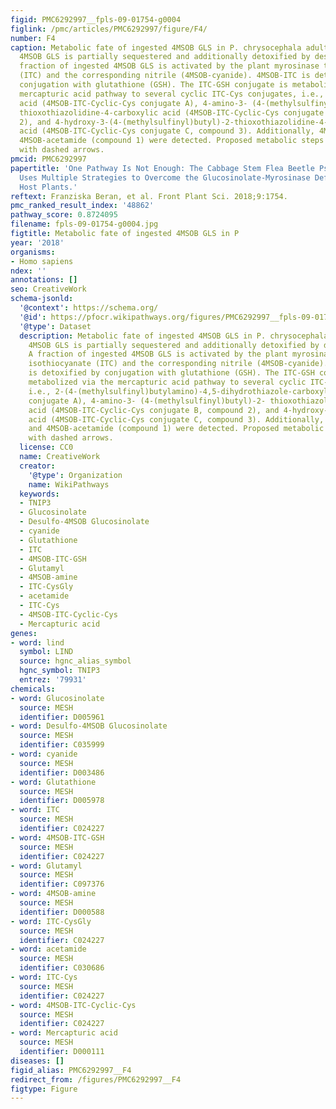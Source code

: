 ```yaml
---
figid: PMC6292997__fpls-09-01754-g0004
figlink: /pmc/articles/PMC6292997/figure/F4/
number: F4
caption: Metabolic fate of ingested 4MSOB GLS in P. chrysocephala adults. Ingested
  4MSOB GLS is partially sequestered and additionally detoxified by desulfation. A
  fraction of ingested 4MSOB GLS is activated by the plant myrosinase to 4MSOB isothiocyanate
  (ITC) and the corresponding nitrile (4MSOB-cyanide). 4MSOB-ITC is detoxified by
  conjugation with glutathione (GSH). The ITC-GSH conjugate is metabolized via the
  mercapturic acid pathway to several cyclic ITC-Cys conjugates, i.e., 2-(4-(methylsulfinyl)butylamino)-4,5-dihydrothiazole-carboxylic
  acid (4MSOB-ITC-Cyclic-Cys conjugate A), 4-amino-3- (4-(methylsulfinyl)butyl)-2-
  thioxothiazolidine-4-carboxylic acid (4MSOB-ITC-Cyclic-Cys conjugate B, compound
  2), and 4-hydroxy-3-(4-(methylsulfinyl)butyl)-2-thioxothiazolidine-4-carboxylic
  acid (4MSOB-ITC-Cyclic-Cys conjugate C, compound 3). Additionally, 4MSOB-amine and
  4MSOB-acetamide (compound 1) were detected. Proposed metabolic steps are indicated
  with dashed arrows.
pmcid: PMC6292997
papertitle: 'One Pathway Is Not Enough: The Cabbage Stem Flea Beetle Psylliodes chrysocephala
  Uses Multiple Strategies to Overcome the Glucosinolate-Myrosinase Defense in Its
  Host Plants.'
reftext: Franziska Beran, et al. Front Plant Sci. 2018;9:1754.
pmc_ranked_result_index: '48862'
pathway_score: 0.8724095
filename: fpls-09-01754-g0004.jpg
figtitle: Metabolic fate of ingested 4MSOB GLS in P
year: '2018'
organisms:
- Homo sapiens
ndex: ''
annotations: []
seo: CreativeWork
schema-jsonld:
  '@context': https://schema.org/
  '@id': https://pfocr.wikipathways.org/figures/PMC6292997__fpls-09-01754-g0004.html
  '@type': Dataset
  description: Metabolic fate of ingested 4MSOB GLS in P. chrysocephala adults. Ingested
    4MSOB GLS is partially sequestered and additionally detoxified by desulfation.
    A fraction of ingested 4MSOB GLS is activated by the plant myrosinase to 4MSOB
    isothiocyanate (ITC) and the corresponding nitrile (4MSOB-cyanide). 4MSOB-ITC
    is detoxified by conjugation with glutathione (GSH). The ITC-GSH conjugate is
    metabolized via the mercapturic acid pathway to several cyclic ITC-Cys conjugates,
    i.e., 2-(4-(methylsulfinyl)butylamino)-4,5-dihydrothiazole-carboxylic acid (4MSOB-ITC-Cyclic-Cys
    conjugate A), 4-amino-3- (4-(methylsulfinyl)butyl)-2- thioxothiazolidine-4-carboxylic
    acid (4MSOB-ITC-Cyclic-Cys conjugate B, compound 2), and 4-hydroxy-3-(4-(methylsulfinyl)butyl)-2-thioxothiazolidine-4-carboxylic
    acid (4MSOB-ITC-Cyclic-Cys conjugate C, compound 3). Additionally, 4MSOB-amine
    and 4MSOB-acetamide (compound 1) were detected. Proposed metabolic steps are indicated
    with dashed arrows.
  license: CC0
  name: CreativeWork
  creator:
    '@type': Organization
    name: WikiPathways
  keywords:
  - TNIP3
  - Glucosinolate
  - Desulfo-4MSOB Glucosinolate
  - cyanide
  - Glutathione
  - ITC
  - 4MSOB-ITC-GSH
  - Glutamyl
  - 4MSOB-amine
  - ITC-CysGly
  - acetamide
  - ITC-Cys
  - 4MSOB-ITC-Cyclic-Cys
  - Mercapturic acid
genes:
- word: lind
  symbol: LIND
  source: hgnc_alias_symbol
  hgnc_symbol: TNIP3
  entrez: '79931'
chemicals:
- word: Glucosinolate
  source: MESH
  identifier: D005961
- word: Desulfo-4MSOB Glucosinolate
  source: MESH
  identifier: C035999
- word: cyanide
  source: MESH
  identifier: D003486
- word: Glutathione
  source: MESH
  identifier: D005978
- word: ITC
  source: MESH
  identifier: C024227
- word: 4MSOB-ITC-GSH
  source: MESH
  identifier: C024227
- word: Glutamyl
  source: MESH
  identifier: C097376
- word: 4MSOB-amine
  source: MESH
  identifier: D000588
- word: ITC-CysGly
  source: MESH
  identifier: C024227
- word: acetamide
  source: MESH
  identifier: C030686
- word: ITC-Cys
  source: MESH
  identifier: C024227
- word: 4MSOB-ITC-Cyclic-Cys
  source: MESH
  identifier: C024227
- word: Mercapturic acid
  source: MESH
  identifier: D000111
diseases: []
figid_alias: PMC6292997__F4
redirect_from: /figures/PMC6292997__F4
figtype: Figure
---
```

